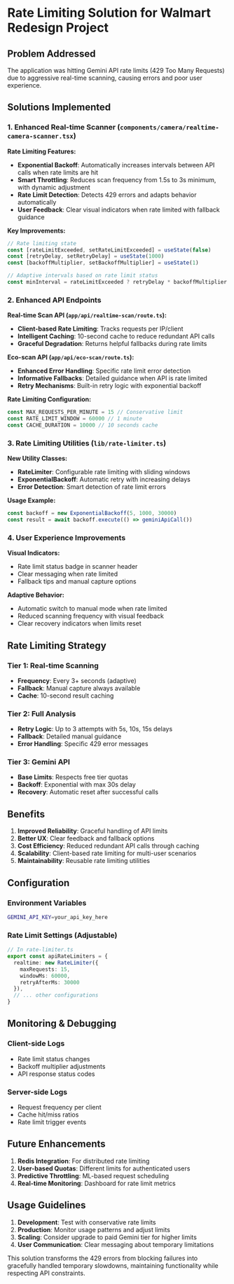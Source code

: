 # Rate Limiting Solution for Walmart Redesign Project

## Problem Addressed
The application was hitting Gemini API rate limits (429 Too Many Requests) due to aggressive real-time scanning, causing errors and poor user experience.

## Solutions Implemented

### 1. Enhanced Real-time Scanner (`components/camera/realtime-camera-scanner.tsx`)

**Rate Limiting Features:**
- **Exponential Backoff**: Automatically increases intervals between API calls when rate limits are hit
- **Smart Throttling**: Reduces scan frequency from 1.5s to 3s minimum, with dynamic adjustment
- **Rate Limit Detection**: Detects 429 errors and adapts behavior automatically
- **User Feedback**: Clear visual indicators when rate limited with fallback guidance

**Key Improvements:**
```typescript
// Rate limiting state
const [rateLimitExceeded, setRateLimitExceeded] = useState(false)
const [retryDelay, setRetryDelay] = useState(1000)
const [backoffMultiplier, setBackoffMultiplier] = useState(1)

// Adaptive intervals based on rate limit status
const minInterval = rateLimitExceeded ? retryDelay * backoffMultiplier : 2000
```

### 2. Enhanced API Endpoints

**Real-time Scan API (`app/api/realtime-scan/route.ts`):**
- **Client-based Rate Limiting**: Tracks requests per IP/client
- **Intelligent Caching**: 10-second cache to reduce redundant API calls
- **Graceful Degradation**: Returns helpful fallbacks during rate limits

**Eco-scan API (`app/api/eco-scan/route.ts`):**
- **Enhanced Error Handling**: Specific rate limit error detection
- **Informative Fallbacks**: Detailed guidance when API is rate limited
- **Retry Mechanisms**: Built-in retry logic with exponential backoff

**Rate Limiting Configuration:**
```typescript
const MAX_REQUESTS_PER_MINUTE = 15 // Conservative limit
const RATE_LIMIT_WINDOW = 60000 // 1 minute
const CACHE_DURATION = 10000 // 10 seconds cache
```

### 3. Rate Limiting Utilities (`lib/rate-limiter.ts`)

**New Utility Classes:**
- **RateLimiter**: Configurable rate limiting with sliding windows
- **ExponentialBackoff**: Automatic retry with increasing delays
- **Error Detection**: Smart detection of rate limit errors

**Usage Example:**
```typescript
const backoff = new ExponentialBackoff(5, 1000, 30000)
const result = await backoff.execute(() => geminiApiCall())
```

### 4. User Experience Improvements

**Visual Indicators:**
- Rate limit status badge in scanner header
- Clear messaging when rate limited
- Fallback tips and manual capture options

**Adaptive Behavior:**
- Automatic switch to manual mode when rate limited
- Reduced scanning frequency with visual feedback
- Clear recovery indicators when limits reset

## Rate Limiting Strategy

### Tier 1: Real-time Scanning
- **Frequency**: Every 3+ seconds (adaptive)
- **Fallback**: Manual capture always available
- **Cache**: 10-second result caching

### Tier 2: Full Analysis
- **Retry Logic**: Up to 3 attempts with 5s, 10s, 15s delays
- **Fallback**: Detailed manual guidance
- **Error Handling**: Specific 429 error messages

### Tier 3: Gemini API
- **Base Limits**: Respects free tier quotas
- **Backoff**: Exponential with max 30s delay
- **Recovery**: Automatic reset after successful calls

## Benefits

1. **Improved Reliability**: Graceful handling of API limits
2. **Better UX**: Clear feedback and fallback options
3. **Cost Efficiency**: Reduced redundant API calls through caching
4. **Scalability**: Client-based rate limiting for multi-user scenarios
5. **Maintainability**: Reusable rate limiting utilities

## Configuration

### Environment Variables
```bash
GEMINI_API_KEY=your_api_key_here
```

### Rate Limit Settings (Adjustable)
```typescript
// In rate-limiter.ts
export const apiRateLimiters = {
  realtime: new RateLimiter({
    maxRequests: 15,
    windowMs: 60000,
    retryAfterMs: 30000
  }),
  // ... other configurations
}
```

## Monitoring & Debugging

### Client-side Logs
- Rate limit status changes
- Backoff multiplier adjustments
- API response status codes

### Server-side Logs
- Request frequency per client
- Cache hit/miss ratios
- Rate limit trigger events

## Future Enhancements

1. **Redis Integration**: For distributed rate limiting
2. **User-based Quotas**: Different limits for authenticated users
3. **Predictive Throttling**: ML-based request scheduling
4. **Real-time Monitoring**: Dashboard for rate limit metrics

## Usage Guidelines

1. **Development**: Test with conservative rate limits
2. **Production**: Monitor usage patterns and adjust limits
3. **Scaling**: Consider upgrade to paid Gemini tier for higher limits
4. **User Communication**: Clear messaging about temporary limitations

This solution transforms the 429 errors from blocking failures into gracefully handled temporary slowdowns, maintaining functionality while respecting API constraints.
